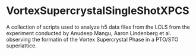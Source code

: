 # VortexSupercrystalSingleShotXPCS
A collection of scripts used to analyze h5 data files from the LCLS from the experiment conducted by Anudeep Mangu, Aaron Lindenberg et al. observing the formatin of the Vortex Supercrystal Phase in a PTO/STO superlattice.
